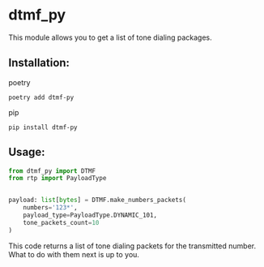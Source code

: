 # dtmf_py

This module allows you to get a list of tone dialing packages.

## Installation:
poetry
```commandline
poetry add dtmf-py
```
pip
```commandline
pip install dtmf-py
```

## Usage:

```python
from dtmf_py import DTMF
from rtp import PayloadType


payload: list[bytes] = DTMF.make_numbers_packets(
    numbers='123*',
    payload_type=PayloadType.DYNAMIC_101,
    tone_packets_count=10
)
```
This code returns a list of tone dialing packets for the transmitted number. 
<br/>What to do with them next is up to you.